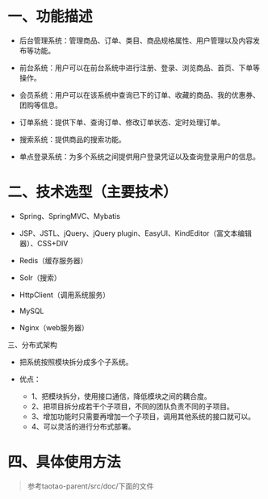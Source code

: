 # 一、功能描述

* 后台管理系统：管理商品、订单、类目、商品规格属性、用户管理以及内容发布等功能。
  
* 前台系统：用户可以在前台系统中进行注册、登录、浏览商品、首页、下单等操作。
  
* 会员系统：用户可以在该系统中查询已下的订单、收藏的商品、我的优惠券、团购等信息。
  
* 订单系统：提供下单、查询订单、修改订单状态、定时处理订单。
  
* 搜索系统：提供商品的搜索功能。
  
* 单点登录系统：为多个系统之间提供用户登录凭证以及查询登录用户的信息。
  
# 二、技术选型（主要技术）

* Spring、SpringMVC、Mybatis
  
* JSP、JSTL、jQuery、jQuery plugin、EasyUI、KindEditor（富文本编辑器）、CSS+DIV
 
* Redis（缓存服务器）
  
* Solr（搜索）
  
* HttpClient（调用系统服务）
  
* MySQL
  
* Nginx（web服务器）
  
三、分布式架构

* 把系统按照模块拆分成多个子系统。
  
* 优点：
    * 1、把模块拆分，使用接口通信，降低模块之间的耦合度。
    * 2、把项目拆分成若干个子项目，不同的团队负责不同的子项目。
    * 3、增加功能时只需要再增加一个子项目，调用其他系统的接口就可以。
    * 4、可以灵活的进行分布式部署。
  
# 四、具体使用方法
 
> 参考taotao-parent/src/doc/下面的文件





